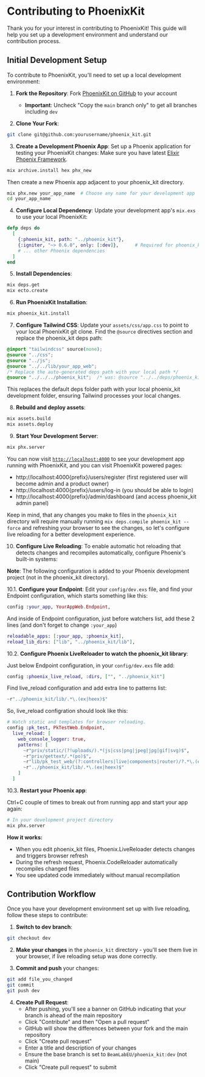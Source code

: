 # Contributing to PhoenixKit

Thank you for your interest in contributing to PhoenixKit! This guide will help you set up a development environment and understand our contribution process.

## Initial Development Setup

To contribute to PhoenixKit, you'll need to set up a local development environment:

1. **Fork the Repository**: Fork [PhoenixKit on GitHub](https://github.com/BeamLabEU/phoenix_kit/fork) to your account
   - **Important**: Uncheck "Copy the `main` branch only" to get all branches including `dev`

2. **Clone Your Fork**:
```bash
git clone git@github.com:yourusername/phoenix_kit.git
```

3. **Create a Development Phoenix App**: Set up a Phoenix application for testing your PhoenixKit changes:
Make sure you have latest [Elixir Phoenix Framework](https://hexdocs.pm/phoenix/installation.html).
```bash
mix archive.install hex phx_new
```
Then create a new Phoenix app adjacent to your phoenix_kit directory.
```bash
mix phx.new your_app_name  # Choose any name for your development app
cd your_app_name
```

4. **Configure Local Dependency**: Update your development app's `mix.exs` to use your local PhoenixKit:
```elixir
defp deps do
  [
    {:phoenix_kit, path: "../phoenix_kit"},
    {:igniter, "~> 0.6.0", only: [:dev]},      # Required for phoenix_kit.install task
    # ... other Phoenix dependencies
  ]
end
```

5. **Install Dependencies**:
```bash
mix deps.get
mix ecto.create
```

6. **Run PhoenixKit Installation**:
```bash
mix phoenix_kit.install
```

7. **Configure Tailwind CSS**: Update your `assets/css/app.css` to point to your local PhoenixKit git clone. Find the `@source` directives section and replace the phoenix_kit deps path:
```css
@import "tailwindcss" source(none);
@source "../css";
@source "../js";
@source "../../lib/your_app_web";
/* Replace the auto-generated deps path with your local path */
@source "../../../phoenix_kit";  /* was: @source "../../deps/phoenix_kit"; */
```

This replaces the default deps folder path with your local phoenix_kit development folder, ensuring Tailwind processes your local changes.

8. **Rebuild and deploy assets**:
```bash
mix assets.build
mix assets.deploy
```

9. **Start Your Development Server**:
```bash
mix phx.server
```

You can now visit [`http://localhost:4000`](http://localhost:4000) to see your development app running with PhoenixKit, and you can visit PhoenixKit powered pages:
- http://localhost:4000{prefix}/users/register (first registered user will become admin and a product owner)
- http://localhost:4000{prefix}/users/log-in (you should be able to login)
- http://localhost:4000{prefix}/admin/dashboard (and access phoenix_kit admin panel)

Keep in mind, that any changes you make to files in the `phoenix_kit` directory will require manually running `mix deps.compile phoenix_kit --force` and refreshing your browser to see the changes, so let's configure live reloading for a better development experience.

10. **Configure Live Reloading**:
To enable automatic hot reloading that detects changes and recompiles automatically, configure Phoenix's built-in systems:

**Note**: The following configuration is added to your Phoenix development project (not in the phoenix_kit directory).

10.1. **Configure your Endpoint**:
Edit your `config/dev.exs` file, and find your Endpoint configuration, which starts something like this:
```elixir
config :your_app, YourAppWeb.Endpoint,
```

And inside of Endpoint configuration, just before watchers list, add these 2 lines (and don't forget to change `:your_app`)
```elixir
reloadable_apps: [:your_app, :phoenix_kit],
reload_lib_dirs: ["lib", "../phoenix_kit/lib"],
```

10.2. **Configure Phoenix LiveReloader to watch the phoenix_kit library**:

Just below Endpoint configuration, in your `config/dev.exs` file add:

```elixir
config :phoenix_live_reload, :dirs, ["", "../phoenix_kit"]
```

Find live_reload configuration and add extra line to patterns list:

```elixir
~r"../phoenix_kit/lib/.*\.(ex|heex)$"
```

So, live_reload configration should look like this:

```elixir
# Watch static and templates for browser reloading.
config :pk_test, PkTestWeb.Endpoint,
  live_reload: [
    web_console_logger: true,
    patterns: [
      ~r"priv/static/(?!uploads/).*(js|css|png|jpeg|jpg|gif|svg)$",
      ~r"priv/gettext/.*(po)$",
      ~r"lib/pk_test_web/(?:controllers|live|components|router)/?.*\.(ex|heex)$",
      ~r"../phoenix_kit/lib/.*\.(ex|heex)$"
    ]
  ]
```

10.3. **Restart your Phoenix app**:

Ctrl+C couple of times to break out from running app and start your app again:

```bash
# In your development project directory
mix phx.server
```

**How it works:**
- When you edit phoenix_kit files, Phoenix.LiveReloader detects changes and triggers browser refresh
- During the refresh request, Phoenix.CodeReloader automatically recompiles changed files
- You see updated code immediately without manual recompilation

## Contribution Workflow

Once you have your development environment set up with live reloading, follow these steps to contribute:

1. **Switch to dev branch**:
```bash
git checkout dev
```

2. **Make your changes** in the `phoenix_kit` directory - you'll see them live in your browser, if live reloading setup was done correctly.

3. **Commit and push** your changes:
```bash
git add file_you_changed
git commit
git push dev
```

4. **Create Pull Request**:
   - After pushing, you'll see a banner on GitHub indicating that your branch is ahead of the main repository
   - Click "Contribute" and then "Open a pull request"
   - GitHub will show the differences between your fork and the main repository
   - Click "Create pull request"
   - Enter a title and description of your changes
   - Ensure the base branch is set to `BeamLabEU/phoenix_kit:dev` (not main)
   - Click "Create pull request" to submit

